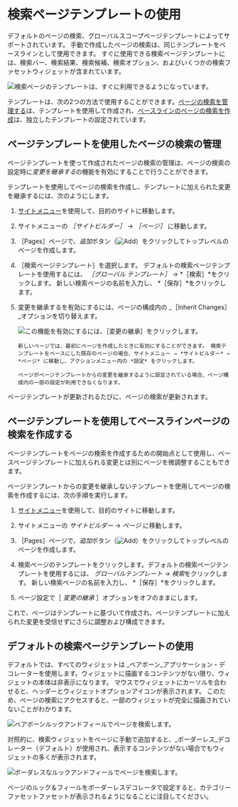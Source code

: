 # 検索ページテンプレートの使用

デフォルトのページの検索、グローバルスコープページテンプレートによってサポートされています。 手動で作成したページの検索は、同じテンプレートをベースラインとして使用できます。 すぐに使用できる検索ページテンプレートには、検索バー、検索結果、検索候補、検索オプション、およびいくつかの検索ファセットウィジェットが含まれています。

![検索ページのテンプレートは、すぐに利用できるようになっています。](./using-a-search-page-template/images/01.png)

テンプレートは、次の2つの方法で使用することができます。[ページの検索を管理する](#using-a-page-template-to-manage-search-pages)は、テンプレートを使用して作成され、[ベースラインのページの検索を作成](#using-a-page-template-to-create-a-baseline-search-page)は、独立したテンプレートの設定されています。

## ページテンプレートを使用したページの検索の管理

ページテンプレートを使って作成されたページの検索の管理は、ページの検索の設定時に*変更を継承する*の機能を有効にすることで行うことができます。

テンプレートを使用してページの検索を作成し、テンプレートに加えられた変更を継承するには、次のようにします。

1. [サイトメニュー](../../../getting-started/navigating-dxp.md#site-menu)を使用して、目的のサイトに移動します。

1. サイトメニューの *［サイトビルダー］* &rarr; *［ページ］* に移動します。

1. ［Pages］ページで、*追加*ボタン（![Add](../../../images/icon-add.png)）をクリックしてトップレベルのページを作成します。

1. ［検索ページテンプレート］を選択します。 デフォルトの検索ページテンプレートを使用するには、 *［グローバル テンプレート］* &rarr; *［検索］*をクリックします。 新しい検索ページの名前を入力し、 *［保存］*をクリックします。

1. 変更を継承するを有効にするには、ページの構成内の _［Inherit Changes］_オプションを切り替えます。

    ![この機能を有効にするには、［変更の継承］をクリックします。](./using-a-search-page-template/images/02.png)

    ```{tip}
    新しいページでは、最初にページを作成したときに有効にすることができます。 検索テンプレートをベースにした既存のページの場合、サイトメニュー → *サイトビルダー* → *ページ* に移動し、アクションメニュー内の *設定* をクリックします。
    ```

    ```{warning}
    ページがページテンプレートからの変更を継承するように設定されている場合、ページ構成内の一部の設定が利用できなくなります。
    ```

ページテンプレートが更新されるたびに、ページの検索が更新されます。

## ページテンプレートを使用してベースラインページの検索を作成する

ページテンプレートをページの検索を作成するための開始点として使用し、ベースページテンプレートに加えられる変更とは別にページを微調整することもできます。

ページテンプレートからの変更を継承しないテンプレートを使用してページの検索を作成するには、次の手順を実行します。

1. [サイトメニュー](../../../getting-started/navigating-dxp.md#site-menu)を使用して、目的のサイトに移動します。

1. サイトメニューの *サイトビルダー* &rarr; *ページ* に移動します。

1. ［Pages］ページで、*追加*ボタン（![Add](../../../images/icon-add.png)）をクリックしてトップレベルのページを作成します。

1. 検索ページのテンプレートをクリックします。デフォルトの検索ページテンプレートを使用するには、 *グローバルテンプレート* &rarr; *検索*をクリックします。 新しい検索ページの名前を入力し、 *［保存］*をクリックします。

1. ページ設定で［ _変更の継承_ ］オプションをオフのままにします。

これで、ページはテンプレートに基づいて作成され、ページテンプレートに加えられた変更を受信せずにさらに調整および構成できます。

## デフォルトの検索ページテンプレートの使用

デフォルトでは、すべてのウィジェットは _ベアボーン_アプリケーション・デコレーターを使用します。ウィジェットに描画するコンテンツがない限り、ウィジェットの本体は非表示になります。 マウスでウィジェットにカーソルを合わせると、ヘッダーとウィジェットオプションアイコンが表示されます。 このため、ページの検索にアクセスすると、一部のウィジェットが完全に描画されていないことがわかります。

![ベアボーンルックアンドフィールでページを検索します。](./using-a-search-page-template/images/03.png)

対照的に、検索ウィジェットをページに手動で追加すると、_ボーダーレス_デコレーター（デフォルト）が使用され、表示するコンテンツがない場合でもウィジェットの多くが表示されます。

![ボーダレスなルックアンドフィールでページを検索します。](./using-a-search-page-template/images/04.png)

ページのルック＆フィールをボーダーレスデコレータで設定すると、カテゴリーファセットファセットが表示されるようになることに注目してください。